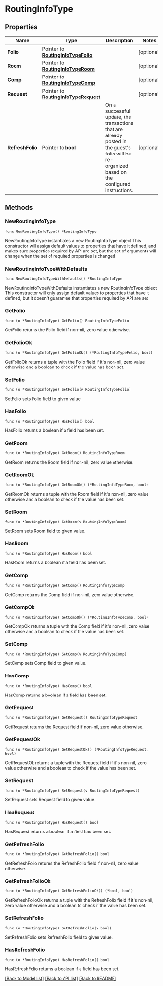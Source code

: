 # RoutingInfoType

## Properties

Name | Type | Description | Notes
------------ | ------------- | ------------- | -------------
**Folio** | Pointer to [**RoutingInfoTypeFolio**](RoutingInfoTypeFolio.md) |  | [optional] 
**Room** | Pointer to [**RoutingInfoTypeRoom**](RoutingInfoTypeRoom.md) |  | [optional] 
**Comp** | Pointer to [**RoutingInfoTypeComp**](RoutingInfoTypeComp.md) |  | [optional] 
**Request** | Pointer to [**RoutingInfoTypeRequest**](RoutingInfoTypeRequest.md) |  | [optional] 
**RefreshFolio** | Pointer to **bool** | On a successful update, the transactions that are already posted in the guest&#39;s folio will be re-organized based on the configured instructions. | [optional] 

## Methods

### NewRoutingInfoType

`func NewRoutingInfoType() *RoutingInfoType`

NewRoutingInfoType instantiates a new RoutingInfoType object
This constructor will assign default values to properties that have it defined,
and makes sure properties required by API are set, but the set of arguments
will change when the set of required properties is changed

### NewRoutingInfoTypeWithDefaults

`func NewRoutingInfoTypeWithDefaults() *RoutingInfoType`

NewRoutingInfoTypeWithDefaults instantiates a new RoutingInfoType object
This constructor will only assign default values to properties that have it defined,
but it doesn't guarantee that properties required by API are set

### GetFolio

`func (o *RoutingInfoType) GetFolio() RoutingInfoTypeFolio`

GetFolio returns the Folio field if non-nil, zero value otherwise.

### GetFolioOk

`func (o *RoutingInfoType) GetFolioOk() (*RoutingInfoTypeFolio, bool)`

GetFolioOk returns a tuple with the Folio field if it's non-nil, zero value otherwise
and a boolean to check if the value has been set.

### SetFolio

`func (o *RoutingInfoType) SetFolio(v RoutingInfoTypeFolio)`

SetFolio sets Folio field to given value.

### HasFolio

`func (o *RoutingInfoType) HasFolio() bool`

HasFolio returns a boolean if a field has been set.

### GetRoom

`func (o *RoutingInfoType) GetRoom() RoutingInfoTypeRoom`

GetRoom returns the Room field if non-nil, zero value otherwise.

### GetRoomOk

`func (o *RoutingInfoType) GetRoomOk() (*RoutingInfoTypeRoom, bool)`

GetRoomOk returns a tuple with the Room field if it's non-nil, zero value otherwise
and a boolean to check if the value has been set.

### SetRoom

`func (o *RoutingInfoType) SetRoom(v RoutingInfoTypeRoom)`

SetRoom sets Room field to given value.

### HasRoom

`func (o *RoutingInfoType) HasRoom() bool`

HasRoom returns a boolean if a field has been set.

### GetComp

`func (o *RoutingInfoType) GetComp() RoutingInfoTypeComp`

GetComp returns the Comp field if non-nil, zero value otherwise.

### GetCompOk

`func (o *RoutingInfoType) GetCompOk() (*RoutingInfoTypeComp, bool)`

GetCompOk returns a tuple with the Comp field if it's non-nil, zero value otherwise
and a boolean to check if the value has been set.

### SetComp

`func (o *RoutingInfoType) SetComp(v RoutingInfoTypeComp)`

SetComp sets Comp field to given value.

### HasComp

`func (o *RoutingInfoType) HasComp() bool`

HasComp returns a boolean if a field has been set.

### GetRequest

`func (o *RoutingInfoType) GetRequest() RoutingInfoTypeRequest`

GetRequest returns the Request field if non-nil, zero value otherwise.

### GetRequestOk

`func (o *RoutingInfoType) GetRequestOk() (*RoutingInfoTypeRequest, bool)`

GetRequestOk returns a tuple with the Request field if it's non-nil, zero value otherwise
and a boolean to check if the value has been set.

### SetRequest

`func (o *RoutingInfoType) SetRequest(v RoutingInfoTypeRequest)`

SetRequest sets Request field to given value.

### HasRequest

`func (o *RoutingInfoType) HasRequest() bool`

HasRequest returns a boolean if a field has been set.

### GetRefreshFolio

`func (o *RoutingInfoType) GetRefreshFolio() bool`

GetRefreshFolio returns the RefreshFolio field if non-nil, zero value otherwise.

### GetRefreshFolioOk

`func (o *RoutingInfoType) GetRefreshFolioOk() (*bool, bool)`

GetRefreshFolioOk returns a tuple with the RefreshFolio field if it's non-nil, zero value otherwise
and a boolean to check if the value has been set.

### SetRefreshFolio

`func (o *RoutingInfoType) SetRefreshFolio(v bool)`

SetRefreshFolio sets RefreshFolio field to given value.

### HasRefreshFolio

`func (o *RoutingInfoType) HasRefreshFolio() bool`

HasRefreshFolio returns a boolean if a field has been set.


[[Back to Model list]](../README.md#documentation-for-models) [[Back to API list]](../README.md#documentation-for-api-endpoints) [[Back to README]](../README.md)


